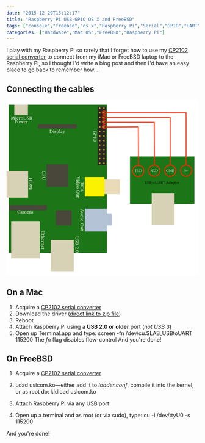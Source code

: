 ```yaml
---
date: "2015-12-29T15:12:17"
title: "Raspberry Pi USB-GPIO OS X and FreeBSD"
tags: ["console","freebsd","os x","Raspberry Pi","Serial","GPIO","UART","USB"]
categories: ["Hardware","Mac OS","FreeBSD","Raspberry Pi"]
---
```


I play with my Raspberry Pi so rarely that I forget how to use my [CP2102 serial converter][1] to connect from my iMac or FreeBSD laptop to the Raspberry Pi, so I thought I'd write a blog post and then I'd have an easy place to go back to remember how... 


## Connecting the cables


![alt text](Raspberry-Pi-USB-UART-Cabling.png "Raspberry Pi USB UART Cabling")


## On a Mac



1. Acquire a [CP2102 serial converter][3]
2. Download the driver ([direct link to zip file][4])
3. Reboot
4. Attach Raspberry Pi using a **USB 2.0 or older** port (_not USB 3_)
5. Open up Terminal.app and type: 
	screen -fn /dev/cu.SLAB_USBtoUART 115200 
The _fn_ flag disables flow-control 
And you're done! 


## On FreeBSD



1. Acquire a [CP2102 serial converter][5]
2. Load uslcom.ko—either add it to _loader.conf_, compile it into the kernel, or as root do: 
	kldload uslcom.ko
 

3. Attach Raspberry Pi via any USB port
4. Open up a terminal and as root (or via sudo), type: 
	cu -l /dev/ttyU0 -s 115200
 
 
And you're done!

  [1]: http://www.amazon.co.uk/gp/product/B00AFRXKFU
  [3]: http://www.amazon.co.uk/gp/product/B00AFRXKFU
  [4]: https://www.silabs.com/Support%20Documents/Software/Mac_OSX_VCP_Driver.zip
  [5]: http://www.amazon.co.uk/gp/product/B00AFRXKFU
